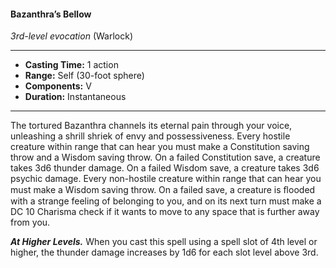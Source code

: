 #### Bazanthra’s Bellow
*3rd-level evocation* (Warlock)
___
- **Casting Time:** 1 action
- **Range:** Self (30-foot sphere)
- **Components:** V
- **Duration:** Instantaneous
---
The tortured Bazanthra channels its eternal pain through your voice, unleashing a shrill shriek of envy and possessiveness. Every hostile creature within range that can hear you must make a Constitution saving throw and a Wisdom saving throw. On a failed Constitution save, a creature takes 3d6 thunder damage. On a failed Wisdom save, a creature takes 3d6 psychic damage. Every non-hostile creature within range that can hear you must make a Wisdom saving throw. On a failed save, a creature is ﬂooded with a strange feeling of belonging to you, and on its next turn must make a DC 10 Charisma check if it wants to move to any space that is further away from you.

***At Higher Levels.*** When you cast this spell using a spell slot of 4th level or higher, the thunder damage increases by 1d6 for each slot level above 3rd.
